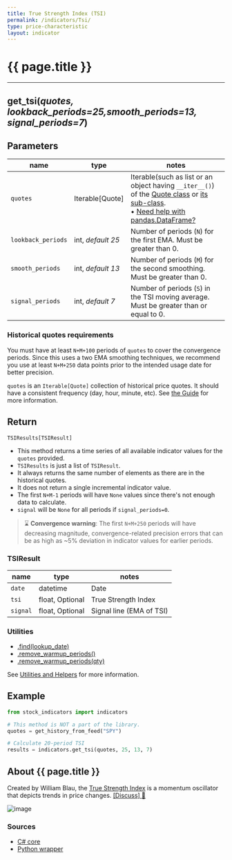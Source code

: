 ```yaml
---
title: True Strength Index (TSI)
permalink: /indicators/Tsi/
type: price-characteristic
layout: indicator
---
```


# {{ page.title }}

<hr>

## **get_tsi**(*quotes, lookback_periods=25,smooth_periods=13, signal_periods=7*)

## Parameters

| name | type | notes
| -- |-- |--
| `quotes` | Iterable[Quote] | Iterable(such as list or an object having `__iter__()`) of the [Quote class]({{site.baseurl}}/guide/#historical-quotes) or [its sub-class]({{site.baseurl}}/guide/#using-custom-quote-classes). <br><span class='qna-dataframe'> • [Need help with pandas.DataFrame?]({{site.baseurl}}/guide/#using-pandasdataframe)</span>
| `lookback_periods` | int, *default 25* | Number of periods (`N`) for the first EMA.  Must be greater than 0.
| `smooth_periods` | int, *default 13* | Number of periods (`M`) for the second smoothing.  Must be greater than 0.
| `signal_periods` | int, *default 7* | Number of periods (`S`) in the TSI moving average.  Must be greater than or equal to 0.

### Historical quotes requirements

You must have at least `N+M+100` periods of `quotes` to cover the convergence periods.  Since this uses a two EMA smoothing techniques, we recommend you use at least `N+M+250` data points prior to the intended usage date for better precision.

`quotes` is an `Iterable[Quote]` collection of historical price quotes.  It should have a consistent frequency (day, hour, minute, etc).  See [the Guide]({{site.baseurl}}/guide/#historical-quotes) for more information.

## Return

```python
TSIResults[TSIResult]
```

- This method returns a time series of all available indicator values for the `quotes` provided.
- `TSIResults` is just a list of `TSIResult`.
- It always returns the same number of elements as there are in the historical quotes.
- It does not return a single incremental indicator value.
- The first `N+M-1` periods will have `None` values since there's not enough data to calculate.
- `signal` will be `None` for all periods if `signal_periods=0`.

> :hourglass: **Convergence warning**: The first `N+M+250` periods will have decreasing magnitude, convergence-related precision errors that can be as high as ~5% deviation in indicator values for earlier periods.

### TSIResult

| name | type | notes
| -- |-- |--
| `date` | datetime | Date
| `tsi` | float, Optional | True Strength Index
| `signal` | float, Optional | Signal line (EMA of TSI)

### Utilities

- [.find(lookup_date)]({{site.baseurl}}/utilities#find-indicator-result-by-date)
- [.remove_warmup_periods()]({{site.baseurl}}/utilities#remove-warmup-periods)
- [.remove_warmup_periods(qty)]({{site.baseurl}}/utilities#remove-warmup-periods)

See [Utilities and Helpers]({{site.baseurl}}/utilities#utilities-for-indicator-results) for more information.

## Example

```python
from stock_indicators import indicators

# This method is NOT a part of the library.
quotes = get_history_from_feed("SPY")

# Calculate 20-period TSI
results = indicators.get_tsi(quotes, 25, 13, 7)
```

## About {{ page.title }}

Created by William Blau, the [True Strength Index](https://en.wikipedia.org/wiki/True_strength_index) is a momentum oscillator that depicts trends in price changes.
[[Discuss] :speech_balloon:]({{site.github.base_repository_url}}/discussions/300 "Community discussion about this indicator")

![image]({{site.charturl}}/Tsi.png)

### Sources

- [C# core]({{site.base_sourceurl}}/s-z/Tsi/Tsi.cs)
- [Python wrapper]({{site.sourceurl}}/tsi.py)

